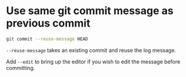 # Use same git commit message as previous commit

```bash
git commit --reuse-message HEAD
```

`--reuse-message` takes an existing commit and reuse the log message.

Add `--edit` to bring up the editor if you wish to edit the message before committing.

